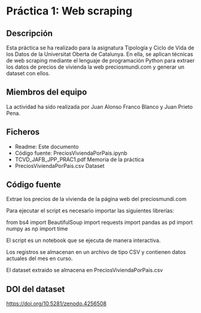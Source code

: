 # **Práctica 1: Web scraping**


## **Descripción**

Esta práctica se ha realizado para la asignatura Tipología y Ciclo de Vida de los Datos de la Universitat Oberta de Catalunya. En ella, se aplican técnicas de web scraping mediante el lenguaje de programación Python para extraer los datos de precios de vivienda la web preciosmundi.com y generar un dataset con ellos.

## **Miembros del equipo**

La actividad ha sido realizada por Juan Alonso Franco Blanco y Juan Prieto Pena.

## **Ficheros**

* Readme: Este documento
* Código fuente: PreciosViviendaPorPais.ipynb
* TCVD_JAFB_JPP_PRAC1.pdf Memoria de la práctica
* PreciosViviendaPorPais.csv Dataset

## **Código fuente**

Extrae los precios de la vivienda de la página web del preciosmundi.com 

Para ejecutar el script es necesario importar las siguientes librerías:

from bs4 import BeautifulSoup
import requests
import pandas as pd
import numpy as np
import time

El script es un notebook que se ejecuta de manera interactiva.

Los registros se almacenan en un archivo de tipo CSV y contienen datos actuales del mes en curso.

El dataset extraido se almacena en PreciosViviendaPorPais.csv

## **DOI del dataset**

https://doi.org/10.5281/zenodo.4256508
